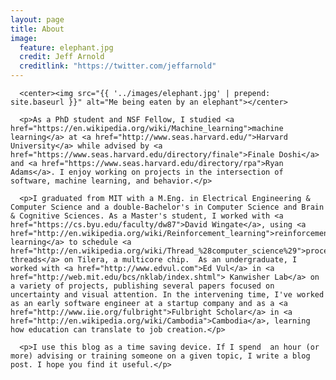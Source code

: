 ```yaml
---
layout: page
title: About
image:
  feature: elephant.jpg
  credit: Jeff Arnold
  creditlink: "https://twitter.com/jeffarnold"
---
```


<div class="post">

      <center><img src="{{ '../images/elephant.jpg' | prepend: site.baseurl }}" alt="Me being eaten by an elephant"></center>

      <p>As a PhD student and NSF Fellow, I studied <a href="https://en.wikipedia.org/wiki/Machine_learning">machine learning</a> at <a href="http://www.seas.harvard.edu/">Harvard University</a> while advised by <a href="https://www.seas.harvard.edu/directory/finale">Finale Doshi</a> and <a href="https://www.seas.harvard.edu/directory/rpa">Ryan Adams</a>. I enjoy working on projects in the intersection of software, machine learning, and behavior.</p>

      <p>I graduated from MIT with a M.Eng. in Electrical Engineering & Computer Science and a double-Bachelor's in Computer Science and Brain & Cognitive Sciences. As a Master's student, I worked with <a href="https://cs.byu.edu/faculty/dw87">David Wingate</a>, using <a href="http://en.wikipedia.org/wiki/Reinforcement_learning">reinforcement learning</a> to schedule <a href="http://en.wikipedia.org/wiki/Thread_%28computer_science%29">process threads</a> on Tilera, a multicore chip.  As an undergraduate, I worked with <a href="http://www.edvul.com">Ed Vul</a> in <a href="http://web.mit.edu/bcs/nklab/index.shtml"> Kanwisher Lab</a> on a variety of projects, publishing several papers focused on uncertainty and visual attention. In the intervening time, I've worked as an early software engineer at a startup company and as a <a href="http://www.iie.org/fulbright">Fulbright Scholar</a> in <a href="http://en.wikipedia.org/wiki/Cambodia">Cambodia</a>, learning how education can translate to job creation.</p>
      
      <p>I use this blog as a time saving device. If I spend  an hour (or more) advising or training someone on a given topic, I write a blog post. I hope you find it useful.</p>

</div>


